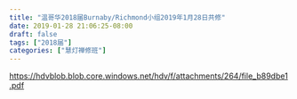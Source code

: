 ```yaml
---
title: "温哥华2018届Burnaby/Richmond小组2019年1月28日共修"
date: 2019-01-28 21:06:25-08:00
draft: false
tags: ["2018届"]
categories: ["慧灯禅修班"]
---
```

https://hdvblob.blob.core.windows.net/hdv/f/attachments/264/file_b89dbe1.pdf
